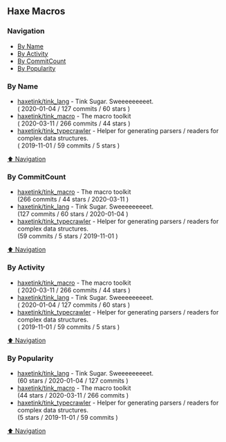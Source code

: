 ## Haxe Macros


### Navigation

- [By Name](#by-name)
- [By Activity](#by-activity)
- [By CommitCount](#by-commitcount)
- [By Popularity](#by-popularity)

### By Name
<!-- PROJECTS_LIST -->
- [haxetink/tink_lang](https://github.com/haxetink/tink_lang) - Tink Sugar. Sweeeeeeeeet. <br/> ( 2020-01-04 / 127 commits / 60 stars )
- [haxetink/tink_macro](https://github.com/haxetink/tink_macro) - The macro toolkit <br/> ( 2020-03-11 / 266 commits / 44 stars )
- [haxetink/tink_typecrawler](https://github.com/haxetink/tink_typecrawler) - Helper for generating parsers / readers for complex data structures. <br/> ( 2019-11-01 / 59 commits / 5 stars )
<!-- /PROJECTS_LIST -->

[⬆ Navigation](#navigation)

### By CommitCount
<!-- COMMITCOUNT_LIST -->
- [haxetink/tink_macro](https://github.com/haxetink/tink_macro) - The macro toolkit <br/> (266 commits / 44 stars / 2020-03-11 )
- [haxetink/tink_lang](https://github.com/haxetink/tink_lang) - Tink Sugar. Sweeeeeeeeet. <br/> (127 commits / 60 stars / 2020-01-04 )
- [haxetink/tink_typecrawler](https://github.com/haxetink/tink_typecrawler) - Helper for generating parsers / readers for complex data structures. <br/> (59 commits / 5 stars / 2019-11-01 )
<!-- /COMMITCOUNT_LIST -->
[⬆ Navigation](#navigation)

### By Activity
<!-- ACTIVITY_LIST -->
- [haxetink/tink_macro](https://github.com/haxetink/tink_macro) - The macro toolkit <br/> ( 2020-03-11 / 266 commits / 44 stars )
- [haxetink/tink_lang](https://github.com/haxetink/tink_lang) - Tink Sugar. Sweeeeeeeeet. <br/> ( 2020-01-04 / 127 commits / 60 stars )
- [haxetink/tink_typecrawler](https://github.com/haxetink/tink_typecrawler) - Helper for generating parsers / readers for complex data structures. <br/> ( 2019-11-01 / 59 commits / 5 stars )
<!-- /ACTIVITY_LIST -->

[⬆ Navigation](#navigation)

### By Popularity
<!-- POPULARITY_LIST -->
- [haxetink/tink_lang](https://github.com/haxetink/tink_lang) - Tink Sugar. Sweeeeeeeeet. <br/> (60 stars / 2020-01-04 / 127 commits )
- [haxetink/tink_macro](https://github.com/haxetink/tink_macro) - The macro toolkit <br/> (44 stars / 2020-03-11 / 266 commits )
- [haxetink/tink_typecrawler](https://github.com/haxetink/tink_typecrawler) - Helper for generating parsers / readers for complex data structures. <br/> (5 stars / 2019-11-01 / 59 commits )
<!-- /POPULARITY_LIST -->

[⬆ Navigation](#navigation)
